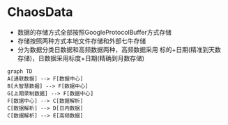 # ChaosData
- 数据的存储方式全部按照GoogleProtocolBuffer方式存储
- 存储按照两种方式本地文件存储和外部七牛存储
- 分为数据分类日数据和高频数据两种，高频数据采用 标的+日期(精准到天数存储)，日数据采用标度+日期(精确到月数存储)




```
graph TD
A[通联数据] --> F[数据中心]
B[大智慧数据] --> F[数据中心]
G[上期录制数据] --> F[数据中心]
F[数据中心] --> C[数据解析]
C[数据解析] --> D[日内数据]
C[数据解析] --> E[高频数据]
```
